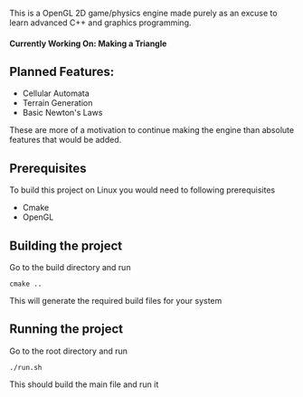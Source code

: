 This is a OpenGL 2D game/physics engine made purely as an excuse to learn advanced C++ and graphics programming.
#### Currently Working On: Making a Triangle
## Planned Features:
- Cellular Automata
- Terrain Generation
- Basic Newton's Laws

These are more of a motivation to continue making the engine than absolute features that would be added.

## Prerequisites
To build this project on Linux you would need to following prerequisites
  - Cmake
  - OpenGL
## Building the project
Go to the build directory and run
```
cmake ..
```
This will generate the required build files for your system
## Running the project
Go to the root directory and run
```
./run.sh
```
This should build the main file and run it
